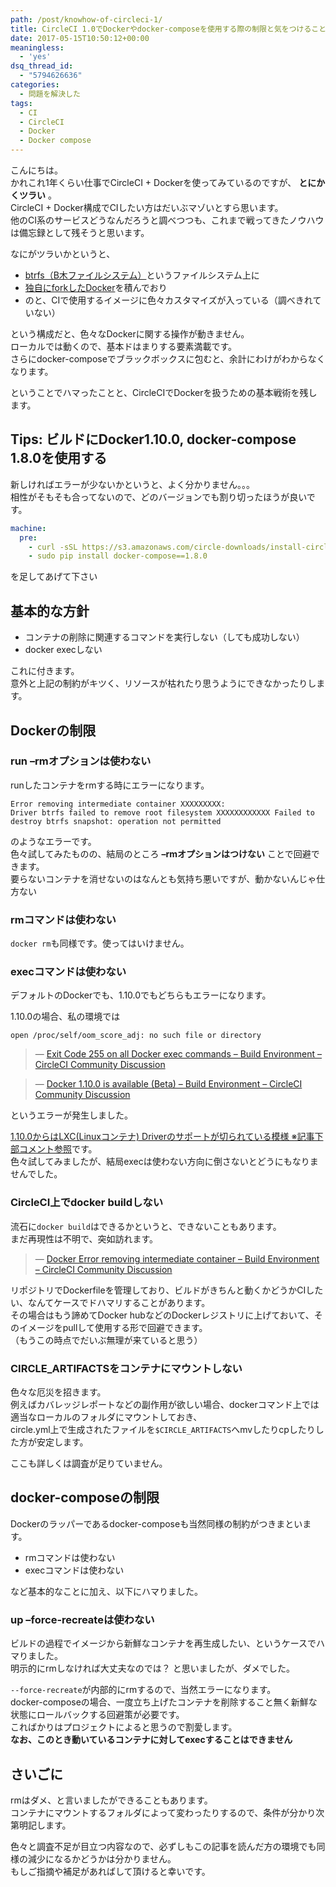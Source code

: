 ```yaml
---
path: /post/knowhow-of-circleci-1/
title: CircleCI 1.0でDockerやdocker-composeを使用する際の制限と気をつけること
date: 2017-05-15T10:50:12+00:00
meaningless:
  - 'yes'
dsq_thread_id:
  - "5794626636"
categories:
  - 問題を解決した
tags:
  - CI
  - CircleCI
  - Docker
  - Docker compose
---
```

こんにちは。  
かれこれ1年くらい仕事でCircleCI + Dockerを使ってみているのですが、 **とにかくツラい** 。  
CircleCI + Docker構成でCIしたい方はだいぶマゾいとすら思います。  
他のCI系のサービスどうなんだろうと調べつつも、これまで戦ってきたノウハウは備忘録として残そうと思います。

なにがツラいかというと、

  * [btrfs（B木ファイルシステム）](https://ja.wikipedia.org/wiki/Btrfs)というファイルシステム上に
  * [独自にforkしたDocker](https://github.com/circleci/docker)を積んでおり
  * のと、CIで使用するイメージに色々カスタマイズが入っている（調べきれていない）

という構成だと、色々なDockerに関する操作が動きません。  
ローカルでは動くので、基本ドはまりする要素満載です。  
さらにdocker-composeでブラックボックスに包むと、余計にわけがわからなくなります。

ということでハマったことと、CircleCIでDockerを扱うための基本戦術を残します。

<!--more-->

## Tips: ビルドにDocker1.10.0, docker-compose 1.8.0を使用する

新しければエラーが少ないかというと、よく分かりません。。。  
相性がそもそも合ってないので、どのバージョンでも割り切ったほうが良いです。

```yaml
machine:
  pre:
    - curl -sSL https://s3.amazonaws.com/circle-downloads/install-circleci-docker.sh | bash -s -- 1.10.0
    - sudo pip install docker-compose==1.8.0
```

を足してあげて下さい

基本的な方針
----------------------------------------

  * コンテナの削除に関連するコマンドを実行しない（しても成功しない）
  * docker execしない

これに付きます。  
意外と上記の制約がキツく、リソースが枯れたり思うようにできなかったりします。

Dockerの制限
----------------------------------------

### run –rmオプションは使わない

runしたコンテナをrmする時にエラーになります。

```
Error removing intermediate container XXXXXXXXX:
Driver btrfs failed to remove root filesystem XXXXXXXXXXXX Failed to destroy btrfs snapshot: operation not permitted
```

のようなエラーです。  
色々試してみたものの、結局のところ **–rmオプションはつけない** ことで回避できます。  
要らないコンテナを消せないのはなんとも気持ち悪いですが、動かないんじゃ仕方ない

### rmコマンドは使わない

`docker rm`も同様です。使ってはいけません。

### execコマンドは使わない

デフォルトのDockerでも、1.10.0でもどちらもエラーになります。

1.10.0の場合、私の環境では

```
open /proc/self/oom_score_adj: no such file or directory
```

> &mdash; [Exit Code 255 on all Docker exec commands – Build Environment – CircleCI Community Discussion](https://discuss.circleci.com/t/exit-code-255-on-all-docker-exec-commands/2506)
    
> &mdash; [Docker 1.10.0 is available (Beta) – Build Environment – CircleCI Community Discussion](https://discuss.circleci.com/t/docker-1-10-0-is-available-beta/2100/15)

というエラーが発生しました。

[1.10.0からはLXC(Linuxコンテナ) Driverのサポートが切られている模様 ※記事下部コメント参照](http://qiita.com/sawanoboly/items/c6df7cce870f44ed4aaf)です。  
色々試してみましたが、結局execは使わない方向に倒さないとどうにもなりませんでした。

### CircleCI上でdocker buildしない

流石に`docker build`はできるかというと、できないこともあります。  
まだ再現性は不明で、突如訪れます。

> &mdash; [Docker Error removing intermediate container – Build Environment – CircleCI Community Discussion](https://discuss.circleci.com/t/docker-error-removing-intermediate-container/70)

リポジトリでDockerfileを管理しており、ビルドがきちんと動くかどうかCIしたい、なんてケースでドハマリすることがあります。  
その場合はもう諦めてDocker hubなどのDockerレジストリに上げておいて、そのイメージをpullして使用する形で回避できます。  
（もうこの時点でだいぶ無理が来ていると思う）

### CIRCLE_ARTIFACTSをコンテナにマウントしない

色々な厄災を招きます。  
例えばカバレッジレポートなどの副作用が欲しい場合、dockerコマンド上では適当なローカルのフォルダにマウントしておき、  
circle.yml上で生成されたファイルを`$CIRCLE_ARTIFACTS`へmvしたりcpしたりした方が安定します。

ここも詳しくは調査が足りていません。

docker-composeの制限
----------------------------------------

Dockerのラッパーであるdocker-composeも当然同様の制約がつきまといます。

  * rmコマンドは使わない
  * execコマンドは使わない

など基本的なことに加え、以下にハマりました。

### up –force-recreateは使わない

ビルドの過程でイメージから新鮮なコンテナを再生成したい、というケースでハマりました。  
明示的にrmしなければ大丈夫なのでは？ と思いましたが、ダメでした。

`--force-recreate`が内部的にrmするので、当然エラーになります。  
docker-composeの場合、一度立ち上げたコンテナを削除すること無く新鮮な状態にロールバックする回避策が必要です。  
こればかりはプロジェクトによると思うので割愛します。  
**なお、このとき動いているコンテナに対してexecすることはできません**

さいごに
----------------------------------------

rmはダメ、と言いましたができることもあります。  
コンテナにマウントするフォルダによって変わったりするので、条件が分かり次第明記します。

色々と調査不足が目立つ内容なので、必ずしもこの記事を読んだ方の環境でも同様の減少になるかどうかは分かりません。  
もしご指摘や補足があればして頂けると幸いです。

<div style="font-size:0px;height:0px;line-height:0px;margin:0;padding:0;clear:both">
</div>